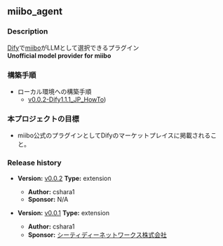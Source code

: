 ## miibo_agent

### Description
[Dify](https://dify.ai/jp)で[miibo](https://miibo.ai/)がLLMとして選択できるプラグイン  
**Unofficial model provider for miibo**

### 構築手順
- ローカル環境への構築手順
  - [v0.0.2-Dify1.1.1_JP_HowTo](https://github.com/cshara1/dify-plugin-miibo-agent/blob/main/HowTo/v0.0.2-Dify1.1.1_JP_HowTo/v0.0.2-Dify1.1.1_JP_HowTo.md))

### 本プロジェクトの目標
- miibo公式のプラグインとしてDifyのマーケットプレイスに掲載されること。

### Release history
- **Version:** [v0.0.2](https://github.com/cshara1/dify-plugin-miibo-agent/releases/tag/0.0.2) 
**Type:** extension
  - **Author:** cshara1
  - **Sponsor:** N/A

- **Version:** [v0.0.1](https://github.com/cshara1/dify-plugin-miibo-agent/releases/tag/v0.0.1) 
**Type:** extension
  - **Author:** cshara1
  - **Sponsor:** [シーティディーネットワークス株式会社](https://ctd.co.jp/)


